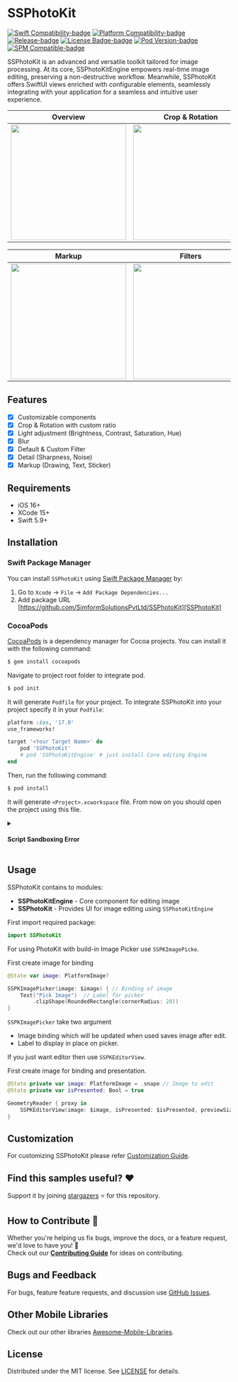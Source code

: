 <!-- Banner -->

# SSPhotoKit

<!-- Badges -->

[![Swift Compatibility-badge]][Swift Package Index]
[![Platform Compatibility-badge]][Swift Package Index]
[![Release-badge]][Release]
[![License Badge-badge]][license]
[![Pod Version-badge]][CocoaPods]
[![SPM Compatible-badge]][Swift Package Manager]

<!-- Description -->

SSPhotoKit is an advanced and versatile toolkit tailored for image processing. At its core, SSPhotoKitEngine empowers real-time image editing, preserving a non-destructive workflow. Meanwhile, SSPhotoKit offers SwiftUI views enriched with configurable elements, seamlessly integrating with your application for a seamless and intuitive user experience.

<!-- Previews -->

|          Overview          |    Crop & Rotation    |          Adjustment         |
|:--------------------------:|:---------------------:|:---------------------------:|
| <img width=260px src="https://github.com/SimformSolutionsPvtLtd/SSPhotoKit/assets/147126103/716b39ac-7d0d-4b55-8408-3ace59bc827a" /> | <img width=260px src="https://github.com/SimformSolutionsPvtLtd/SSPhotoKit/assets/147126103/8d0f39bf-2645-4e9e-9099-1b8f50f35b66" /> | <img width=260px src="https://github.com/SimformSolutionsPvtLtd/SSPhotoKit/assets/147126103/5261b5a3-ebe4-4c2a-a0e1-80f6d80864e5" /> |

|          Markup            |        Filters        |           Details           |
|:--------------------------:|:---------------------:|:---------------------------:|
| <img width=260px src="https://github.com/SimformSolutionsPvtLtd/SSPhotoKit/assets/147126103/b7e7af92-e9c0-4741-ac8e-a80ee065542c" /> | <img width=260px src="https://github.com/SimformSolutionsPvtLtd/SSPhotoKit/assets/147126103/1c003d24-4200-4889-a63c-5e492c1869b9" /> | <img width=260px src="https://github.com/SimformSolutionsPvtLtd/SSPhotoKit/assets/147126103/86e088f4-aa17-469a-98cb-33fc9f203649" /> |

## Features

- [x] Customizable components
- [x] Crop & Rotation with custom ratio
- [x] Light adjustment (Brightness, Contrast, Saturation, Hue)
- [x] Blur
- [x] Default & Custom Filter
- [x] Detail (Sharpness, Noise)
- [x] Markup (Drawing, Text, Sticker)

## Requirements

- iOS 16+
- XCode 15+
- Swift 5.9+

## Installation

### Swift Package Manager

You can install `SSPhotoKit` using [Swift Package Manager] by:

1. Go to `Xcode` -> `File` -> `Add Package Dependencies...`
2. Add package URL [https://github.com/SimformSolutionsPvtLtd/SSPhotoKit][SSPhotoKit]

### CocoaPods

[CocoaPods][CocoaPods.org] is a dependency manager for Cocoa projects. You can install it with the following command:

```bash
$ gem install cocoapods
```

Navigate to project root folder to integrate pod.

```bash
$ pod init
```

It will generate `Podfile` for your project. To integrate SSPhotoKit into your project specify it in your `Podfile`:

```ruby
platform :ios, '17.0'
use_frameworks!

target '<Your Target Name>' do
    pod 'SSPhotoKit'
    # pod 'SSPhotoKitEngine' # just install Core editing Engine
end
```

Then, run the following command:

```bash
$ pod install
```

It will generate `<Project>.xcworkspace` file. From now on you should open the project using this file.

<details>
<summary><h4> Script Sandboxing Error</h4></summary>

If you face build error `Command PhaseScriptExecution failed with a nonzero exit code` then follow this steps:

Go to project `Build Settings` -. Search for `User Script Sandboxing` -> Set to `No`.

Refrence - [User Script Sandboxing]
</details>

## Usage

SSPhotoKit contains to modules:

- **SSPhotoKitEngine** - Core component for editing image
- **SSPhotoKit** - Provides UI for image editing using `SSPhotoKitEngine`

First import required package:

```swift
import SSPhotoKit
```

For using PhotoKit with build-in Image Picker use `SSPKImagePicke`.

First create image for binding

```swift
@State var image: PlatformImage?
```

```swift
SSPKImagePicker(image: $image) { // Binding of image
    Text("Pick Image")  // Label for picker
        .clipShape(RoundedRectangle(cornerRadius: 20))
}
```

`SSPKImagePicker` take two argument

- Image binding which will be updated when used saves image after edit.
- Label to display in place on picker.

If you just want editor then use `SSPKEditorView`.

First create image for binding and presentation.

```swift
@State private var image: PlatformImage = .snape // Image to edit
@State private var isPresented: Bool = true
```

```swift
GeometryReader { proxy in
    SSPKEditorView(image: $image, isPresented: $isPresented, previewSize: proxy.size)
}
```

## Customization

For customizing SSPhotoKit please refer [Customization Guide].

## Find this samples useful? :heart:

Support it by joining [stargazers] :star: for this repository.

## How to Contribute :handshake:

Whether you're helping us fix bugs, improve the docs, or a feature request, we'd love to have you! :muscle: \
Check out our **[Contributing Guide]** for ideas on contributing.

## Bugs and Feedback

For bugs, feature feature requests, and discussion use [GitHub Issues].

## Other Mobile Libraries

Check out our other libraries [Awesome-Mobile-Libraries].

## License

Distributed under the MIT license. See [LICENSE] for details.

<!-- Reference links -->

[SSPhotoKit]:               https://github.com/SimformSolutionsPvtLtd/SSPhotoKit

[Swift Package Manager]:    https://www.swift.org/package-manager

[Swift Package Index]:      https://swiftpackageindex.com/SimformSolutionsPvtLtd/SSPhotoKit

[CocoaPods]:                https://cocoapods.org/pods/SSPhotoKit

[CocoaPods.org]:            https://cocoapods.org/

[User Script Sandboxing]:   https://github.com/CocoaPods/CocoaPods/issues/11946#issuecomment-1587846325

[Release]:                  https://github.com/SimformSolutionsPvtLtd/SSPhotoKit/releases/latest

[Customization Guide]:      docs/Customization.md

[stargazers]:               https://github.com/SimformSolutionsPvtLtd/SSPhotoKit/stargazers

[Contributing Guide]:       CONTRIBUTING.md

[Github Issues]:            https://github.com/SimformSolutionsPvtLtd/SSPhotoKit/issues

[Awesome-Mobile-Libraries]: https://github.com/SimformSolutionsPvtLtd/Awesome-Mobile-Libraries

[license]:                  LICENSE

<!-- Badges -->

[Platform Compatibility-badge]: https://img.shields.io/endpoint?url=https%3A%2F%2Fswiftpackageindex.com%2Fapi%2Fpackages%2FSimformSolutionsPvtLtd%2FSSPhotoKit%2Fbadge%3Ftype%3Dplatforms

[Swift Compatibility-badge]:    https://img.shields.io/endpoint?url=https%3A%2F%2Fswiftpackageindex.com%2Fapi%2Fpackages%2FSimformSolutionsPvtLtd%2FSSPhotoKit%2Fbadge%3Ftype%3Dswift-versions

[Release-badge]:                https://img.shields.io/github/v/release/SimformSolutionsPvtLtd/SSPhotoKit

[License Badge-badge]:          https://img.shields.io/github/license/SimformSolutionsPvtLtd/SSPhotoKit

[Pod Version-badge]:            https://img.shields.io/cocoapods/v/SSPhotoKit

[SPM Compatible-badge]:         https://img.shields.io/badge/Swift_Package_Manager-compatible-coolgreen
